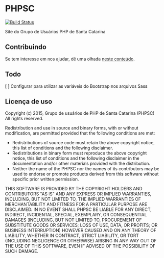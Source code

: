 # PHPSC
[![Build Status](https://travis-ci.org/PHPSC/phpsc.github.io.svg?branch=master)](https://travis-ci.org/PHPSC/phpsc.github.io)

Site do Grupo de Usuários PHP de Santa Catarina

## Contribuindo

Se tem interesse em nos ajudar, dê uma olhada [neste conteúdo](https://github.com/PHPSC/phpsc.github.io/wiki/Contribuindo).


## Todo
[ ] Configurar para utilizar as variáveis do Bootstrap nos arquivos Sass

## Licença de uso

Copyright (c) 2015, Grupo de usuários de PHP de Santa Catarina (PHPSC)
All rights reserved.

Redistribution and use in source and binary forms, with or without modification, are permitted provided that the following conditions are met:
* Redistributions of source code must retain the above copyright notice, this list of conditions and the following disclaimer.
* Redistributions in binary form must reproduce the above copyright notice, this list of conditions and the following disclaimer in the documentation and/or other materials provided with the distribution.
* Neither the name of the PHPSC nor the names of its contributors may be used to endorse or promote products derived from this software without specific prior written permission.

THIS SOFTWARE IS PROVIDED BY THE COPYRIGHT HOLDERS AND CONTRIBUTORS "AS IS" AND ANY EXPRESS OR IMPLIED WARRANTIES, INCLUDING, BUT NOT LIMITED TO, THE IMPLIED WARRANTIES OF MERCHANTABILITY AND FITNESS FOR A PARTICULAR PURPOSE ARE DISCLAIMED. IN NO EVENT SHALL PHPSC BE LIABLE FOR ANY DIRECT, INDIRECT, INCIDENTAL, SPECIAL, EXEMPLARY, OR CONSEQUENTIAL DAMAGES (INCLUDING, BUT NOT LIMITED TO, PROCUREMENT OF SUBSTITUTE GOODS OR SERVICES; LOSS OF USE, DATA, OR PROFITS; OR BUSINESS INTERRUPTION) HOWEVER CAUSED AND ON ANY THEORY OF LIABILITY, WHETHER IN CONTRACT, STRICT LIABILITY, OR TORT (INCLUDING NEGLIGENCE OR OTHERWISE) ARISING IN ANY WAY OUT OF THE USE OF THIS SOFTWARE, EVEN IF ADVISED OF THE POSSIBILITY OF SUCH DAMAGE.
